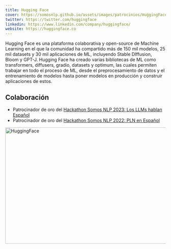 ```yaml
---
title: Hugging Face
cover: https://somosnlp.github.io/assets/images/patrocinios/HuggingFace.svg
twitter: https://twitter.com/huggingface
linkedin: https://www.linkedin.com/company/huggingface/
website: https://huggingface.co
---
```


Hugging Face es una plataforma colaborativa y open-source de Machine Learning en el que la comunidad ha compartido más de 150 mil modelos, 25 mil datasets y 30 mil aplicaciones de ML, incluyendo Stable DIffusion, Bloom y GPT-J. Hugging Face ha creado varias bibliotecas de ML como transformers, diffusers, gradio, datasets y optimum, las cuales permiten trabajar en todo el proceso de ML, desde el preprocesamiento de datos y el entrenamiento de modelos hasta poner modelos en producción y construir aplicaciones de estos.

## Colaboración

- Patrocinador de oro del [Hackathon Somos NLP 2023: Los LLMs hablan Español](/hackathon)
- Patrocinador de oro del [Hackathon Somos NLP 2022: PLN en Español](/blog/hackathon-2022)

<div class="flex justify-center">
    <img alt="HuggingFace" width="650" height="365" 
    src="https://somosnlp.github.io/assets/images/patrocinios/HuggingFace.svg" />
</div>
